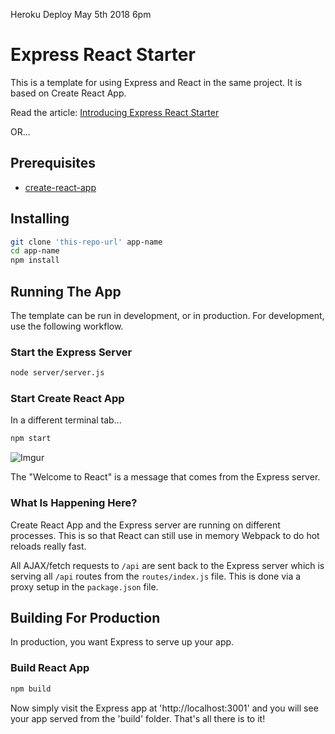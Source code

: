 Heroku Deploy May 5th 2018 6pm

# Express React Starter

This is a template for using Express and React in the same project. It is based on Create React App.

Read the article: [Introducing Express React Starter](https://medium.com/burke-knows-words/introducing-express-react-starter-b6d299206a3a)

OR...

## Prerequisites
* [create-react-app](https://github.com/facebookincubator/create-react-app)

## Installing

```bash
git clone 'this-repo-url' app-name
cd app-name
npm install
```

## Running The App

The template can be run in development, or in production. For development, use the following workflow.

### Start the Express Server

```bash
node server/server.js
```

### Start Create React App

In a different terminal tab...

```bash
npm start
```

![Imgur](http://i.imgur.com/f7Nlvx4.png)

The "Welcome to React" is a message that comes from the Express server. 

### What Is Happening Here?

Create React App and the Express server are running on different processes. This is so that React can still use in memory Webpack to do hot reloads really fast.

All AJAX/fetch requests to `/api` are sent back to the Express server which is serving all `/api` routes from the `routes/index.js` file. This is done via a proxy setup in the `package.json` file.

## Building For Production

In production, you want Express to serve up your app.

### Build React App

```bash
npm build
```

Now simply visit the Express app at 'http://localhost:3001' and you will see your app served from the 'build' folder. That's all there is to it!
